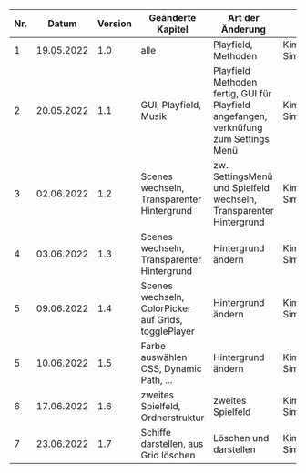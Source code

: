 | Nr. | Datum      | Version | Geänderte Kapitel                                 | Art der Änderung                                                                      | Autor             | Status |
|-----|------------|---------|---------------------------------------------------|---------------------------------------------------------------------------------------|-------------------|--------|
| 1   | 19.05.2022 | 1.0     | alle                                              | Playfield, Methoden                                                                   | Kimeswenger Simon | fg     |
| 2   | 20.05.2022 | 1.1     | GUI, Playfield, Musik                             | Playfield Methoden fertig, GUI für Playfield angefangen, verknüfung zum Settings Menü | Kimeswenger Simon | fg     |
| 3   | 02.06.2022 | 1.2     | Scenes wechseln, Transparenter Hintergrund        | zw. SettingsMenü und Spielfeld wechseln, Transparenter Hintergrund                    | Kimeswenger Simon | fg     |
| 4   | 03.06.2022 | 1.3     | Scenes wechseln, Transparenter Hintergrund        | Hintergrund ändern                                                                    | Kimeswenger Simon | fg     |
| 5   | 09.06.2022 | 1.4     | Scenes wechseln, ColorPicker auf Grids, togglePlayer | Hintergrund ändern                                                                    | Kimeswenger Simon | fg     |
| 5   | 10.06.2022 | 1.5     | Farbe auswählen CSS, Dynamic Path, ...            | Hintergrund ändern                                                                    | Kimeswenger Simon | fg     |
| 6   | 17.06.2022 | 1.6     | zweites Spielfeld, Ordnerstruktur                 | zweites Spielfeld                                                                     | Kimeswenger Simon | fg     |
| 7   | 23.06.2022 | 1.7     | Schiffe darstellen, aus Grid löschen              | Löschen und darstellen                                                                | Kimeswenger Simon | fg     |





